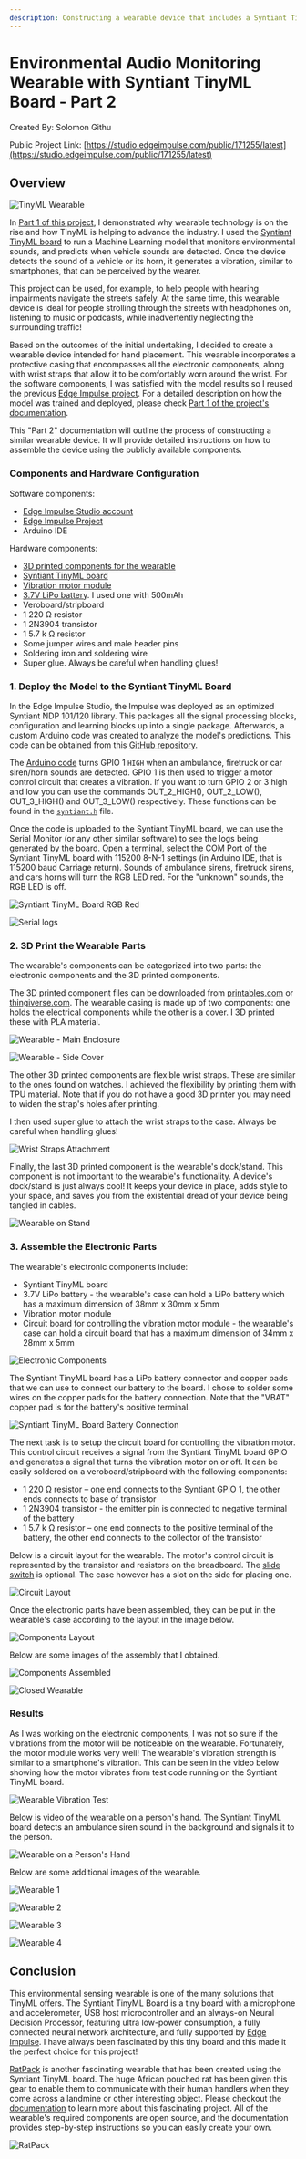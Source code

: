 ```yaml
---
description: Constructing a wearable device that includes a Syntiant TinyML board to alert the user with haptic feedback if emergency vehicles or car horns are detected.
---
```


# Environmental Audio Monitoring Wearable with Syntiant TinyML Board - Part 2

Created By:
Solomon Githu 

Public Project Link:
[https://studio.edgeimpulse.com/public/171255/latest](https://studio.edgeimpulse.com/public/171255/latest)

## Overview

![TinyML Wearable](.gitbook/assets/environmental-audio-monitoring-syntiant-tinyml-part-2/img1_cover_image.png)

In [Part 1 of this project](https://www.edgeimpulse.com/blog/now-hear-this), I demonstrated why wearable technology is on the rise and how TinyML is helping to advance the industry. I used the [Syntiant TinyML board](https://www.syntiant.com/tinyml) to run a Machine Learning model that monitors environmental sounds, and predicts when vehicle sounds are detected. Once the device detects the sound of a vehicle or its horn, it generates a vibration, similar to smartphones, that can be perceived by the wearer.

This project can be used, for example, to help people with hearing impairments navigate the streets safely. At the same time, this wearable device is ideal for people strolling through the streets with headphones on, listening to music or podcasts, while inadvertently neglecting the surrounding traffic!

Based on the outcomes of the initial undertaking, I decided to create a wearable device intended for hand placement. This wearable incorporates a protective casing that encompasses all the electronic components, along with wrist straps that allow it to be comfortably worn around the wrist. For the software components, I was satisfied with the model results so I reused the previous [Edge Impulse project](https://studio.edgeimpulse.com/public/171255/latest). For a detailed description on how the model was trained and deployed, please check [Part 1 of the project's documentation](https://docs.edgeimpulse.com/experts/prototype-and-concept-projects/environmental-audio-monitoring-syntiant-tinyml).

This "Part 2" documentation will outline the process of constructing a similar wearable device. It will provide detailed instructions on how to assemble the device using the publicly available components.

### Components and Hardware Configuration

Software components:
- [Edge Impulse Studio account](https://studio.edgeimpulse.com/)
- [Edge Impulse Project](https://studio.edgeimpulse.com/public/171255/latest)
- Arduino IDE

Hardware components:
- [3D printed components for the wearable](https://www.printables.com/model/511919-syntiant-tinyml-wearable)
- [Syntiant TinyML board](https://www.digikey.com/en/products/detail/syntiant-corp/SYNTIANT-TINYML/15293343)
- [Vibration motor module](https://www.amazon.com/ZYM119-Vibration-Switch-Vibrator-Circuit/dp/B09M84JF6B/ref=sr_1_5?crid=1JOJC8SZS6KR7&keywords=vibration+motor+module&qid=1683818656&sprefix=vibration+motor+module%27%2Caps%2C941&sr=8-5)
- [3.7V LiPo battery](https://www.adafruit.com/product/1578). I used one with 500mAh
- Veroboard/stripboard
- 1 220 Ω resistor
- 1 2N3904 transistor
- 1 5.7 k Ω resistor
- Some jumper wires and male header pins
- Soldering iron and soldering wire
- Super glue. Always be careful when handling glues!

### 1. Deploy the Model to the Syntiant TinyML Board

In the Edge Impulse Studio, the Impulse was deployed as an optimized Syntiant NDP 101/120 library. This packages all the signal processing blocks, configuration and learning blocks up into a single package. Afterwards, a custom Arduino code was created to analyze the model's predictions. This code can be obtained from this [GitHub repository](https://github.com/SolomonGithu/syntiant-tinyml-firmware-environment-hearing-aider). 

The [Arduino code](https://github.com/SolomonGithu/syntiant-tinyml-firmware-environment-hearing-aider/blob/main/syntiant-tinyml-firmware-environment-hearing-aider.ino) turns GPIO 1 `HIGH` when an ambulance, firetruck or car siren/horn sounds are detected. GPIO 1 is then used to trigger a motor control circuit that creates a vibration. If you want to turn GPIO 2 or 3 high and low you can use the commands OUT_2_HIGH(), OUT_2_LOW(), OUT_3_HIGH() and OUT_3_LOW() respectively. These functions can be found in the [`syntiant.h`](https://github.com/SolomonGithu/syntiant-tinyml-firmware-environment-hearing-aider/blob/main/src/syntiant.h) file.

Once the code is uploaded to the Syntiant TinyML board, we can use the Serial Monitor (or any other similar software) to see the logs being generated by the board. Open a terminal, select the COM Port of the Syntiant TinyML board with 115200 8-N-1 settings (in Arduino IDE, that is 115200 baud Carriage return). Sounds of ambulance sirens, firetruck sirens, and cars horns will turn the RGB LED red. For the "unknown" sounds, the RGB LED is off.

![Syntiant TinyML Board RGB Red](.gitbook/assets/environmental-audio-monitoring-syntiant-tinyml-part-2/img2_Syntiant_TinyML_Board_RGB_red.jpg)

![Serial logs](.gitbook/assets/environmental-audio-monitoring-syntiant-tinyml-part-2/img3_screenshot_Syntiant_TinyML_Serial_monitor.png)

### 2.  3D Print the Wearable Parts

The wearable's components can be categorized into two parts: the electronic components and the 3D printed components. 

The 3D printed component files can be downloaded from [printables.com](https://www.printables.com/model/511919-syntiant-tinyml-wearable) or [thingiverse.com](https://www.thingiverse.com/thing:6092871). The wearable casing is made up of two components: one holds the electrical components while the other is a cover. I 3D printed these with PLA material.

![Wearable - Main Enclosure](.gitbook/assets/environmental-audio-monitoring-syntiant-tinyml-part-2/img4_wearable_main_enclosure.png)

![Wearable - Side Cover](.gitbook/assets/environmental-audio-monitoring-syntiant-tinyml-part-2/img5_wearable_side_cover.png)

The other 3D printed components are flexible wrist straps. These are similar to the ones found on watches. I achieved the flexibility by printing them with TPU material. Note that if you do not have a good 3D printer you may need to widen the strap's holes after printing.

I then used super glue to attach the wrist straps to the case. Always be careful when handling glues!

![Wrist Straps Attachment](.gitbook/assets/environmental-audio-monitoring-syntiant-tinyml-part-2/img6_wrist_straps_attachment.png)

Finally, the last 3D printed component is the wearable's dock/stand. This component is not important to the wearable's functionality. A device's dock/stand is just always cool! It keeps your device in place, adds style to your space, and saves you from the existential dread of your device being tangled in cables.

![Wearable on Stand](.gitbook/assets/environmental-audio-monitoring-syntiant-tinyml-part-2/img8_wearable_on_stand.png)

### 3. Assemble the Electronic Parts

The wearable's electronic components include:
- Syntiant TinyML board
- 3.7V LiPo battery - the wearable's case can hold a LiPo battery which has a maximum dimension of 38mm x 30mm x 5mm
- Vibration motor module
- Circuit board for controlling the vibration motor module - the wearable's case can hold a circuit board that has a maximum dimension of 34mm x 28mm x 5mm

![Electronic Components](.gitbook/assets/environmental-audio-monitoring-syntiant-tinyml-part-2/img9_wearable_circuit_components.png)

The Syntiant TinyML board has a LiPo battery connector and copper pads that we can use to connect our battery to the board. I chose to solder some wires on the copper pads for the battery connection. Note that the "VBAT" copper pad is for the battery's positive terminal.

![Syntiant TinyML Board Battery Connection](.gitbook/assets/environmental-audio-monitoring-syntiant-tinyml-part-2/img10_Syntiant_TinyML_board_battery_connections.png)

The next task is to setup the circuit board for controlling the vibration motor. This control circuit receives a signal from the Syntiant TinyML board GPIO and generates a signal that turns the vibration motor on or off. It can be easily soldered on a veroboard/stripboard with the following components:

- 1 220 Ω resistor – one end connects to the Syntiant GPIO 1, the other ends connects to base of transistor
- 1 2N3904 transistor -  the emitter pin is connected to negative terminal of the battery
- 1 5.7 k Ω resistor – one end connects to the positive terminal of the battery, the other end connects to the collector of the transistor

Below is a circuit layout for the wearable. The motor's control circuit is represented by the transistor and resistors on the breadboard. The [slide switch](https://www.adafruit.com/product/805) is optional. The case however has a slot on the side for placing one.

![Circuit Layout](.gitbook/assets/environmental-audio-monitoring-syntiant-tinyml-part-2/img11_circuit_layout.png)

Once the electronic parts have been assembled, they can be put in the wearable's case according to the layout in the image below.

![Components Layout](.gitbook/assets/environmental-audio-monitoring-syntiant-tinyml-part-2/img12_components_layout.png)

Below are some images of the assembly that I obtained.

![Components Assembled](.gitbook/assets/environmental-audio-monitoring-syntiant-tinyml-part-2/img13_wearable_components_assembled.png)

![Closed Wearable](.gitbook/assets/environmental-audio-monitoring-syntiant-tinyml-part-2/img14_wearable_components_assembled_2.png)

### Results

As I was working on the electronic components, I was not so sure if the vibrations from the motor will be noticeable on the wearable. Fortunately, the motor module works very well! The wearable's vibration strength is similar to a smartphone's vibration. This can be seen in the video below showing how the motor vibrates from test code running on the Syntiant TinyML board.

![Wearable Vibration Test](.gitbook/assets/environmental-audio-monitoring-syntiant-tinyml-part-2/gif_wearable_vibration_test.gif)

Below is video of the wearable on a person's hand. The Syntiant TinyML board detects an ambulance siren sound in the background and signals it to the person.

![Wearable on a Person's Hand](.gitbook/assets/environmental-audio-monitoring-syntiant-tinyml-part-2/gif_wearable_responding_to_siren_sounds.gif)

Below are some additional images of the wearable.

![Wearable 1](.gitbook/assets/environmental-audio-monitoring-syntiant-tinyml-part-2/img15_wearable_picture_1.png)

![Wearable 2](.gitbook/assets/environmental-audio-monitoring-syntiant-tinyml-part-2/img16_wearable_picture_2.png)

![Wearable 3](.gitbook/assets/environmental-audio-monitoring-syntiant-tinyml-part-2/img17_wearable_picture_3.png)

![Wearable 4](.gitbook/assets/environmental-audio-monitoring-syntiant-tinyml-part-2/img18_wearable_picture_4.png)

## Conclusion

This environmental sensing wearable is one of the many solutions that TinyML offers. The Syntiant TinyML Board is a tiny board with a microphone and accelerometer, USB host microcontroller and an always-on Neural Decision Processor, featuring ultra low-power consumption, a fully connected neural network architecture, and fully supported by [Edge Impulse](https://edgeimpulse.com/). I have always been fascinated by this tiny board and this made it the perfect choice for this project!

[RatPack](https://www.instructables.com/RatPack-a-Wearable-Technology-Created-for-the-Gian/) is another fascinating wearable that has been created using the Syntiant TinyML board. The huge African pouched rat has been given this gear to enable them to communicate with their human handlers when they come across a landmine or other interesting object. Please checkout the [documentation](https://www.instructables.com/RatPack-a-Wearable-Technology-Created-for-the-Gian/) to learn more about this fascinating project. All of the wearable's required components are open source, and the documentation provides step-by-step instructions so you can easily create your own.

![RatPack](.gitbook/assets/environmental-audio-monitoring-syntiant-tinyml-part-2/img19_RatPack.jpg)

